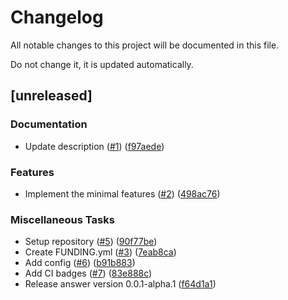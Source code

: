 # Changelog

All notable changes to this project will be documented in this file.

Do not change it, it is updated automatically.

## [unreleased]

### Documentation

- Update description ([#1](https://github.com/schneiderfelipe/answer/pull/1)) ([f97aede](https://github.com/schneiderfelipe/answer/commit/f97aede8268fb0b4839a8d0e6b8679a70915d95b))

### Features

- Implement the minimal features ([#2](https://github.com/schneiderfelipe/answer/pull/2)) ([498ac76](https://github.com/schneiderfelipe/answer/commit/498ac76b41d6de3f73275f6926dc23a61d7088dc))

### Miscellaneous Tasks

- Setup repository ([#5](https://github.com/schneiderfelipe/answer/pull/5)) ([90f77be](https://github.com/schneiderfelipe/answer/commit/90f77be7db21e2acae86e470f92fddbaae5987fb))
- Create FUNDING.yml ([#3](https://github.com/schneiderfelipe/answer/pull/3)) ([7eab8ca](https://github.com/schneiderfelipe/answer/commit/7eab8ca4c5838126f9487c137abf86bbfbacbb72))
- Add config ([#6](https://github.com/schneiderfelipe/answer/pull/6)) ([b91b883](https://github.com/schneiderfelipe/answer/commit/b91b8838e287945f21f2a15a045c3333cf0dcb54))
- Add CI badges ([#7](https://github.com/schneiderfelipe/answer/pull/7)) ([83e888c](https://github.com/schneiderfelipe/answer/commit/83e888c994e3e3e50bac48fb7eac86e2ddb3d93d))
- Release answer version 0.0.1-alpha.1 ([f64d1a1](https://github.com/schneiderfelipe/answer/commit/f64d1a10038d64d9c96d30688164c285d5c773db))

<!-- generated by git-cliff -->
